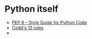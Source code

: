 # Python itself
- [PEP 8 – Style Guide for Python Code](https://peps.python.org/pep-0008/)
- [Codd's 12 rules](https://en.wikipedia.org/wiki/Codd%27s_12_rules)
- 
